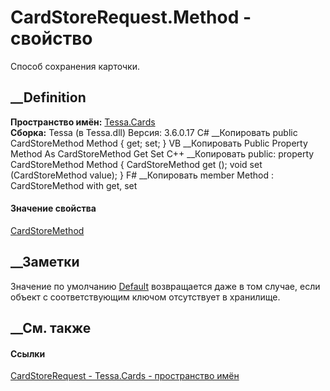 # CardStoreRequest.Method - свойство
Способ сохранения карточки.
## __Definition
 **Пространство имён:** [Tessa.Cards](N_Tessa_Cards.htm)  
 **Сборка:** Tessa (в Tessa.dll) Версия: 3.6.0.17
C# __Копировать
     public CardStoreMethod Method { get; set; }
VB __Копировать
     Public Property Method As CardStoreMethod
    	Get
    	Set
C++ __Копировать
     public:
    property CardStoreMethod Method {
    	CardStoreMethod get ();
    	void set (CardStoreMethod value);
    }
F# __Копировать
     member Method : CardStoreMethod with get, set
#### Значение свойства
[CardStoreMethod](T_Tessa_Cards_CardStoreMethod.htm)
##  __Заметки
Значение по умолчанию [Default](T_Tessa_Cards_CardStoreMethod.htm)
возвращается даже в том случае, если объект с соответствующим ключом
отсутствует в хранилище.
## __См. также
#### Ссылки
[CardStoreRequest - ](T_Tessa_Cards_CardStoreRequest.htm)
[Tessa.Cards - пространство имён](N_Tessa_Cards.htm)
